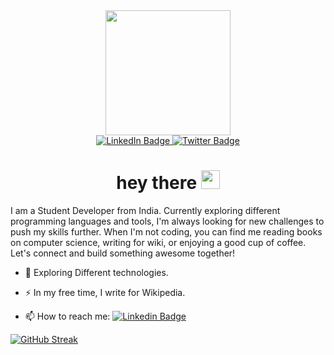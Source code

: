 
<div id="header" align="center">
  <img src="https://media.giphy.com/media/CuuSHzuc0O166MRfjt/giphy.gif" width="200"/>
  <div id="badges">
  <a href="https://linkedin.com/in/ayushraanjan">
    <img src="https://img.shields.io/badge/LinkedIn-blue?style=for-the-badge&logo=linkedin&logoColor=white" alt="LinkedIn Badge"/>
  </a>
 
  <a href="https://twitter.com/ayushraanjan">
    <img src="https://img.shields.io/badge/Twitter-blue?style=for-the-badge&logo=twitter&logoColor=white" alt="Twitter Badge"/>
  </a>
  <h1>
  hey there
  <img src="https://media.giphy.com/media/hvRJCLFzcasrR4ia7z/giphy.gif" width="30px"/>
</h1>
</div>
</div>
I am a Student Developer from India.  Currently exploring different programming languages and tools, I'm always looking for new challenges to push my skills further. When I'm not coding, you can find me reading books on computer science, writing for wiki, or enjoying a good cup of coffee. Let's connect and build something awesome together!

- :seedling: Exploring Different technologies.

- :zap: In my free time, I write for Wikipedia.

- :mailbox: How to reach me: [![Linkedin Badge](https://img.shields.io/badge/-ayushraanjan-blue?style=flat&logo=Linkedin&logoColor=white)](https://linkedin.com/in/ayushraanjan)

[![GitHub Streak](https://streak-stats.demolab.com?user=ayushraanjan&theme=dark)](https://git.io/streak-stats)


